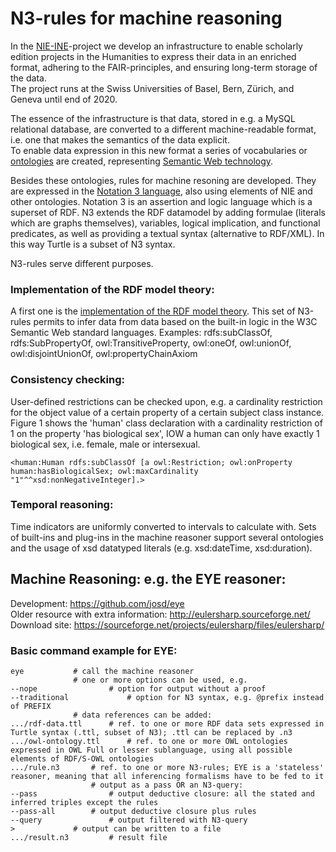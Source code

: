 # N3-rules for machine reasoning
In the [NIE-INE](http://www.nie-ine.ch)-project we develop an infrastructure to enable scholarly edition projects in the Humanities to express their data in an enriched format, adhering to the FAIR-principles, and ensuring long-term storage of the data.  
The project runs at the Swiss Universities of Basel, Bern, Zürich, and Geneva until end of 2020.

The essence of the infrastructure is that data, stored in e.g. a MySQL relational database, are converted to a different machine-readable format, i.e. one that makes the semantics of the data explicit.  
To enable data expression in this new format a series of vocabularies or [ontologies](https://github.com/nie-ine/Ontologies) are created, representing [Semantic Web technology](https://github.com/nie-ine/Ontologies/wiki/1.-Introduction-to-Semantic-Web-technology).  

Besides these ontologies, rules for machine resoning are developed. They are expressed in the [Notation 3 language](https://www.w3.org/TeamSubmission/n3/), also using elements of NIE and other ontologies. 
Notation 3 is an assertion and logic language which is a superset of RDF. N3 extends the RDF datamodel by adding formulae (literals which are graphs themselves), variables, logical implication, and functional predicates, as well as providing a textual syntax (alternative to RDF/XML). In this way Turtle is a subset of N3 syntax.  

N3-rules serve different purposes.  

### Implementation of the RDF model theory:
A first one is the [implementation of the RDF model theory](https://github.com/josd/eye/tree/master/reasoning/rpo). This set of N3-rules permits to infer data from data based on the built-in logic in the W3C Semantic Web standard languages.
Examples: rdfs:subClassOf, rdfs:SubPropertyOf, owl:TransitiveProperty, owl:oneOf, owl:unionOf, owl:disjointUnionOf, owl:propertyChainAxiom

### Consistency checking:
User-defined restrictions can be checked upon, e.g. a cardinality restriction for the object value of a certain property of a certain subject class instance. Figure 1 shows the 'human' class declaration with a cardinality restriction of 1 on the property 'has biological sex', IOW a human can only have exactly 1 biological sex, i.e. female, male or intersexual.

	<human:Human rdfs:subClassOf [a owl:Restriction; owl:onProperty human:hasBiologicalSex; owl:maxCardinality "1"^^xsd:nonNegativeInteger].>

### Temporal reasoning:
Time indicators are uniformly converted to intervals to calculate with. Sets of built-ins and plug-ins in the machine reasoner support several ontologies and the usage of xsd datatyped literals (e.g. xsd:dateTime, xsd:duration).

## Machine Reasoning: e.g. the EYE reasoner:  
Development: https://github.com/josd/eye  
Older resource with extra information: http://eulersharp.sourceforge.net/  
Download site: https://sourceforge.net/projects/eulersharp/files/eulersharp/  
### Basic command example for EYE:
    eye			  # call the machine reasoner  
    			  # one or more options can be used, e.g.  
    --nope		          # option for output without a proof
    --traditional	          # option for N3 syntax, e.g. @prefix instead of PREFIX  
    			  # data references can be added:  
    .../rdf-data.ttl	  # ref. to one or more RDF data sets expressed in Turtle syntax (.ttl, subset of N3); .ttl can be replaced by .n3  
    .../owl-ontology.ttl      # ref. to one or more OWL ontologies expressed in OWL Full or lesser sublanguage, using all possible elements of RDF/S-OWL ontologies  
    .../rule.n3		  # ref. to one or more N3-rules; EYE is a 'stateless' reasoner, meaning that all inferencing formalisms have to be fed to it  
    		          # output as a pass OR an N3-query:  
    --pass		          # output deductive closure: all the stated and inferred triples except the rules 
    --pass-all		  # output deductive closure plus rules  
    --query		          # output filtered with N3-query  
    >			  # output can be written to a file
    .../result.n3		  # result file

